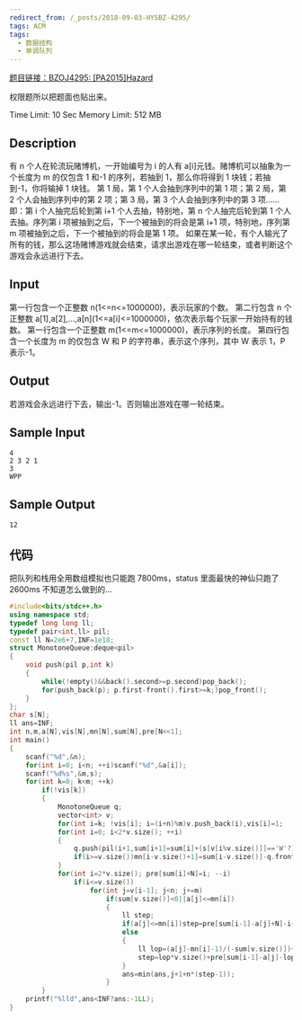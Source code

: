 ```yaml
---
redirect_from: /_posts/2018-09-03-HYSBZ-4295/
tags: ACM
tags:
  - 数据结构
  - 单调队列
---
```


[题目链接：BZOJ4295: [PA2015]Hazard](https://www.lydsy.com/JudgeOnline/problem.php?id=4295)

权限题所以把题面也贴出来。

Time Limit: 10 Sec Memory Limit: 512 MB

## Description

有 n 个人在轮流玩赌博机，一开始编号为 i 的人有 a[i]元钱。赌博机可以抽象为一个长度为 m 的仅包含 1 和-1 的序列，若抽到 1，那么你将得到 1 块钱；若抽到-1，你将输掉 1 块钱。
第 1 局，第 1 个人会抽到序列中的第 1 项；第 2 局，第 2 个人会抽到序列中的第 2 项；第 3 局，第 3 个人会抽到序列中的第 3 项......即：第 i 个人抽完后轮到第 i+1 个人去抽，特别地，第 n 个人抽完后轮到第 1 个人去抽。序列第 i 项被抽到之后，下一个被抽到的将会是第 i+1 项，特别地，序列第 m 项被抽到之后，下一个被抽到的将会是第 1 项。
如果在某一轮，有个人输光了所有的钱，那么这场赌博游戏就会结束，请求出游戏在哪一轮结束，或者判断这个游戏会永远进行下去。

## Input

第一行包含一个正整数 n(1<=n<=1000000)，表示玩家的个数。
第二行包含 n 个正整数 a[1],a[2],...,a\[n](1<=a[i]<=1000000)，依次表示每个玩家一开始持有的钱数。
第一行包含一个正整数 m(1<=m<=1000000)，表示序列的长度。
第四行包含一个长度为 m 的仅包含 W 和 P 的字符串，表示这个序列，其中 W 表示 1，P 表示-1。

## Output

若游戏会永远进行下去，输出-1。否则输出游戏在哪一轮结束。

## Sample Input

```
4
2 3 2 1
3
WPP
```

## Sample Output

```
12
```

## 代码

把队列和栈用全用数组模拟也只能跑 7800ms，status 里面最快的神仙只跑了 2600ms 不知道怎么做到的…

```cpp
#include<bits/stdc++.h>
using namespace std;
typedef long long ll;
typedef pair<int,ll> pil;
const ll N=2e6+7,INF=1e18;
struct MonotoneQueue:deque<pil>
{
	void push(pil p,int k)
	{
		while(!empty()&&back().second>=p.second)pop_back();
		for(push_back(p); p.first-front().first>=k;)pop_front();
	}
};
char s[N];
ll ans=INF;
int n,m,a[N],vis[N],mn[N],sum[N],pre[N<<1];
int main()
{
	scanf("%d",&n);
	for(int i=0; i<n; ++i)scanf("%d",&a[i]);
	scanf("%d%s",&m,s);
	for(int k=0; k<m; ++k)
		if(!vis[k])
		{
			MonotoneQueue q;
			vector<int> v;
			for(int i=k; !vis[i]; i=(i+n)%m)v.push_back(i),vis[i]=1;
			for(int i=0; i<2*v.size(); ++i)
			{
				q.push(pil(i+1,sum[i+1]=sum[i]+(s[v[i%v.size()]]=='W'?1:-1)),v.size()+1);
				if(i>=v.size())mn[i-v.size()+1]=sum[i-v.size()]-q.front().second;
			}
			for(int i=2*v.size(); pre[sum[i]+N]=i; --i)
				if(i<=v.size())
					for(int j=v[i-1]; j<n; j+=m)
						if(sum[v.size()]<0||a[j]<=mn[i])
						{
							ll step;
							if(a[j]<=mn[i])step=pre[sum[i-1]-a[j]+N]-i+1;
							else
							{
								ll lop=(a[j]-mn[i]-1)/(-sum[v.size()])+1;
								step=lop*v.size()+pre[sum[i-1]-a[j]-lop*sum[v.size()]+N]-i+1;
							}
							ans=min(ans,j+1+n*(step-1));
						}
		}
	printf("%lld",ans<INF?ans:-1LL);
}
```
